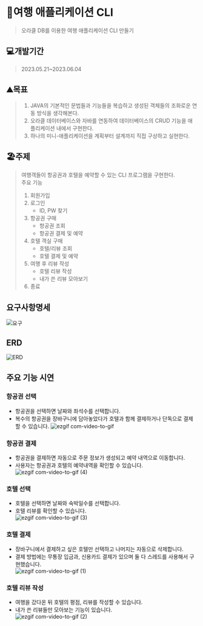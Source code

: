 # 🛫여행 애플리케이션 CLI
>오라클 DB를 이용한 여행 애플리케이션 CLI 만들기 

## 💻개발기간 
>2023.05.21~2023.06.04

## ⛰️목표
>1. JAVA의 기본적인 문법들과 기능들을 복습하고 생성된 객체들의 조화로운 연동 방식을 생각해본다. 
>2. 오라클 데이터베이스와 자바를 연동하여 <bold>데이터베이스의 CRUD 기능<bold>을 애플리케이션 내에서 구현한다.  
>3. 하나의 미니-애플리케이션을 계획부터 설계까지 직접 구상하고 실현한다.  

## 🏖️주제
>여행객들이 항공권과 호텔을 예약할 수 있는 CLI 프로그램을 구현한다.<br>
>주요 기능<br>
>1. 회원가입<br>
>2. 로그인<br>
>     * ID, PW 찾기<br>
>3. 항공권 구매<br>
>    * 항공권 조회<br>
>    * 항공권 결제 및 예약<br>
>4. 호텔 객실 구매<br>
>    * 호텔/리뷰 조회<br>
>    * 호텔 결제 및 예약<br>
>5. 여행 후 리뷰 작성<br>
>    * 호텔 리뷰 작성<br>
>    * 내가 쓴 리뷰 모아보기<br>
>6. 종료

## 요구사항명세
![요구](https://github.com/ThereIsGrace/Travel_Application_CLI-Java_team_project-/assets/109272327/55e6404b-682b-431e-8370-2186176d6944)

## ERD
![ERD](https://github.com/ThereIsGrace/Travel_Application_CLI-Java_team_project-/assets/109272327/9824ce78-3aba-4fc7-9bef-b782ffaf4211)

## 주요 기능 시연
  ### 항공권 선택
  * 항공권을 선택하면 날짜와 좌석수를 선택합니다.
  * 복수의 항공권을 장바구니에 담아놓았다가 호텔과 함께 결제하거나 단독으로 결제할 수 있습니다.
![ezgif com-video-to-gif](https://github.com/ThereIsGrace/Travel_Application_CLI-Java_team_project-/assets/109272327/4efab321-0964-498f-af26-331b819e8e75)<br>
  ### 항공권 결제
  * 항공권을 결제하면 자동으로 주문 정보가 생성되고 예약 내역으로 이동합니다. 
  * 사용자는 항공권과 호텔의 예약내역을 확인할 수 있습니다.
![ezgif com-video-to-gif (4)](https://github.com/ThereIsGrace/Travel_Application_CLI-Java_team_project-/assets/109272327/7c4fc56d-03e9-4bd5-b1a6-32ea41df2eed)<br>
  
  ### 호텔 선택
  * 호텔을 선택하면 날짜와 숙박일수를 선택합니다.
  * 호텔 리뷰를 확인할 수 있습니다.<br>
 ![ezgif com-video-to-gif (3)](https://github.com/ThereIsGrace/Travel_Application_CLI-Java_team_project-/assets/109272327/1ea5c912-077a-4397-b0f1-c1402dceea5e)<br>
  ### 호텔 결제 
  * 장바구니에서 결제하고 싶은 호텔만 선택하고 나머지는 자동으로 삭제합니다. 
  * 결제 방법에는 무통장 입금과, 신용카드 결제가 있으며 둘 다 스레드를 사용해서 구현했습니다.<br>
 ![ezgif com-video-to-gif (1)](https://github.com/ThereIsGrace/Travel_Application_CLI-Java_team_project-/assets/109272327/dedb3696-92cf-493c-a3d2-93093529541a)
  ### 호텔 리뷰 작성
  * 여행을 갔다온 뒤 호텔의 평점, 리뷰를 작성할 수 있습니다. 
  * 내가 쓴 리뷰들만 모아보는 기능이 있습니다.<br>
 ![ezgif com-video-to-gif (2)](https://github.com/ThereIsGrace/Travel_Application_CLI-Java_team_project-/assets/109272327/7494982b-d694-4780-a979-68e1f71721de)
